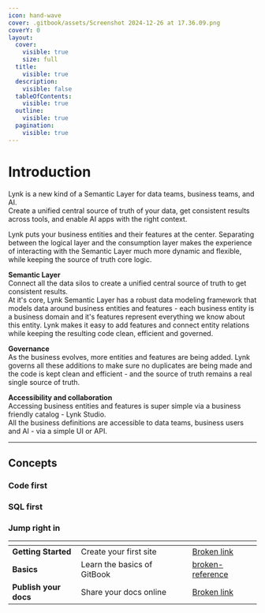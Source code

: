 ```yaml
---
icon: hand-wave
cover: .gitbook/assets/Screenshot 2024-12-26 at 17.36.09.png
coverY: 0
layout:
  cover:
    visible: true
    size: full
  title:
    visible: true
  description:
    visible: false
  tableOfContents:
    visible: true
  outline:
    visible: true
  pagination:
    visible: true
---
```


# Introduction

Lynk is a new kind of a Semantic Layer for data teams, business teams, and AI.\
Create a unified central source of truth of your data, get consistent results across tools, and enable AI apps with the right context.&#x20;

Lynk puts your business entities and their features at the center. Separating between the logical layer and the consumption layer makes the experience of interacting with the Semantic Layer much more dynamic and flexible, while keeping the source of truth core logic.&#x20;

**Semantic Layer**\
Connect all the data silos to create a unified central source of truth to get consistent results. \
At it's core, Lynk Semantic Layer has a robust data modeling framework that models data around business entities and features - each business entity is a business domain and it's features represent everything we know about this entity. Lynk makes it easy to add features and connect entity relations while keeping the resulting code clean, efficient and governed.

**Governance**\
As the business evolves, more entities and features are being added. Lynk governs all these additions to make sure no duplicates are being made and the code is kept clean and efficient - and the source of truth remains a real single source of truth.

**Accessibility and collaboration**\
Accessing business entities and features is super simple via a business friendly catalog - Lynk Studio. \
All the business definitions are accessible to data teams, business users and AI - via a simple UI or API.

***

## Concepts

### Code first

### SQL first







### Jump right in

<table data-view="cards"><thead><tr><th></th><th></th><th data-hidden data-card-cover data-type="files"></th><th data-hidden></th><th data-hidden data-card-target data-type="content-ref"></th></tr></thead><tbody><tr><td><strong>Getting Started</strong></td><td>Create your first site</td><td></td><td></td><td><a href="broken-reference">Broken link</a></td></tr><tr><td><strong>Basics</strong></td><td>Learn the basics of GitBook</td><td></td><td></td><td><a href="broken-reference/">broken-reference</a></td></tr><tr><td><strong>Publish your docs</strong></td><td>Share your docs online</td><td></td><td></td><td><a href="broken-reference">Broken link</a></td></tr></tbody></table>
